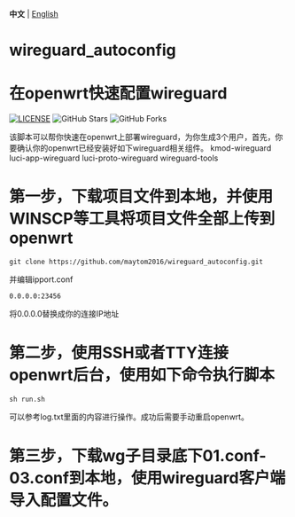 **中文** | [English](https://github.com/maytom2016/wireguard_autoconfig/blob/main/README.md)
# wireguard_autoconfig
# 在openwrt快速配置wireguard

[![LICENSE](https://img.shields.io/github/license/mashape/apistatus.svg?style=flat-square&label=LICENSE)](https://github.com/maytom2016/wireguard_autoconfig/blob/master/LICENSE)
![GitHub Stars](https://img.shields.io/github/stars/maytom2016/wireguard_autoconfig.svg?style=flat-square&label=Stars&logo=github)
![GitHub Forks](https://img.shields.io/github/forks/maytom2016/wireguard_autoconfig.svg?style=flat-square&label=Forks&logo=github)

该脚本可以帮你快速在openwrt上部署wireguard，为你生成3个用户，首先，你要确认你的openwrt已经安装好如下wireguard相关组件。
kmod-wireguard
luci-app-wireguard
luci-proto-wireguard
wireguard-tools

# 第一步，下载项目文件到本地，并使用WINSCP等工具将项目文件全部上传到openwrt

`git clone https://github.com/maytom2016/wireguard_autoconfig.git`

并编辑ipport.conf

`0.0.0.0:23456`

将0.0.0.0替换成你的连接IP地址

# 第二步，使用SSH或者TTY连接openwrt后台，使用如下命令执行脚本

`sh run.sh`

可以参考log.txt里面的内容进行操作。成功后需要手动重启openwrt。

# 第三步，下载wg子目录底下01.conf-03.conf到本地，使用wireguard客户端导入配置文件。
